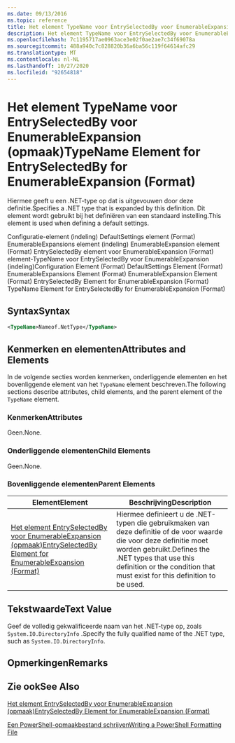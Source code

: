 ```yaml
---
ms.date: 09/13/2016
ms.topic: reference
title: Het element TypeName voor EntrySelectedBy voor EnumerableExpansion (opmaak)
description: Het element TypeName voor EntrySelectedBy voor EnumerableExpansion (opmaak)
ms.openlocfilehash: 7c1195717ae0963ace3e02f0ae2ae7c34f69078a
ms.sourcegitcommit: 488a940c7c828820b36a6ba56c119f64614afc29
ms.translationtype: MT
ms.contentlocale: nl-NL
ms.lasthandoff: 10/27/2020
ms.locfileid: "92654818"
---
```

# <a name="typename-element-for-entryselectedby-for-enumerableexpansion-format"></a><span data-ttu-id="b7075-103">Het element TypeName voor EntrySelectedBy voor EnumerableExpansion (opmaak)</span><span class="sxs-lookup"><span data-stu-id="b7075-103">TypeName Element for EntrySelectedBy for EnumerableExpansion (Format)</span></span>

<span data-ttu-id="b7075-104">Hiermee geeft u een .NET-type op dat is uitgevouwen door deze definitie.</span><span class="sxs-lookup"><span data-stu-id="b7075-104">Specifies a .NET type that is expanded by this definition.</span></span> <span data-ttu-id="b7075-105">Dit element wordt gebruikt bij het definiëren van een standaard instelling.</span><span class="sxs-lookup"><span data-stu-id="b7075-105">This element is used when defining a default settings.</span></span>

<span data-ttu-id="b7075-106">Configuratie-element (indeling) DefaultSettings element (Format) EnumerableExpansions element (indeling) EnumerableExpansion element (Format) EntrySelectedBy element voor EnumerableExpansion (Format) element-TypeName voor EntrySelectedBy voor EnumerableExpansion (indeling)</span><span class="sxs-lookup"><span data-stu-id="b7075-106">Configuration Element (Format) DefaultSettings Element (Format) EnumerableExpansions Element (Format) EnumerableExpansion Element (Format) EntrySelectedBy Element for EnumerableExpansion (Format) TypeName Element for EntrySelectedBy for EnumerableExpansion (Format)</span></span>

## <a name="syntax"></a><span data-ttu-id="b7075-107">Syntax</span><span class="sxs-lookup"><span data-stu-id="b7075-107">Syntax</span></span>

```xml
<TypeName>Nameof.NetType</TypeName>

```

## <a name="attributes-and-elements"></a><span data-ttu-id="b7075-108">Kenmerken en elementen</span><span class="sxs-lookup"><span data-stu-id="b7075-108">Attributes and Elements</span></span>

<span data-ttu-id="b7075-109">In de volgende secties worden kenmerken, onderliggende elementen en het bovenliggende element van het `TypeName` element beschreven.</span><span class="sxs-lookup"><span data-stu-id="b7075-109">The following sections describe attributes, child elements, and the parent element of the `TypeName` element.</span></span>

### <a name="attributes"></a><span data-ttu-id="b7075-110">Kenmerken</span><span class="sxs-lookup"><span data-stu-id="b7075-110">Attributes</span></span>

<span data-ttu-id="b7075-111">Geen.</span><span class="sxs-lookup"><span data-stu-id="b7075-111">None.</span></span>

### <a name="child-elements"></a><span data-ttu-id="b7075-112">Onderliggende elementen</span><span class="sxs-lookup"><span data-stu-id="b7075-112">Child Elements</span></span>

<span data-ttu-id="b7075-113">Geen.</span><span class="sxs-lookup"><span data-stu-id="b7075-113">None.</span></span>

### <a name="parent-elements"></a><span data-ttu-id="b7075-114">Bovenliggende elementen</span><span class="sxs-lookup"><span data-stu-id="b7075-114">Parent Elements</span></span>

|<span data-ttu-id="b7075-115">Element</span><span class="sxs-lookup"><span data-stu-id="b7075-115">Element</span></span>|<span data-ttu-id="b7075-116">Beschrijving</span><span class="sxs-lookup"><span data-stu-id="b7075-116">Description</span></span>|
|-------------|-----------------|
|[<span data-ttu-id="b7075-117">Het element EntrySelectedBy voor EnumerableExpansion (opmaak)</span><span class="sxs-lookup"><span data-stu-id="b7075-117">EntrySelectedBy Element for EnumerableExpansion (Format)</span></span>](./entryselectedby-element-for-enumerableexpansion-format.md)|<span data-ttu-id="b7075-118">Hiermee definieert u de .NET-typen die gebruikmaken van deze definitie of de voor waarde die voor deze definitie moet worden gebruikt.</span><span class="sxs-lookup"><span data-stu-id="b7075-118">Defines the .NET types that use this definition or the condition that must exist for this definition to be used.</span></span>|

## <a name="text-value"></a><span data-ttu-id="b7075-119">Tekstwaarde</span><span class="sxs-lookup"><span data-stu-id="b7075-119">Text Value</span></span>

<span data-ttu-id="b7075-120">Geef de volledig gekwalificeerde naam van het .NET-type op, zoals `System.IO.DirectoryInfo` .</span><span class="sxs-lookup"><span data-stu-id="b7075-120">Specify the fully qualified name of the .NET type, such as `System.IO.DirectoryInfo`.</span></span>

## <a name="remarks"></a><span data-ttu-id="b7075-121">Opmerkingen</span><span class="sxs-lookup"><span data-stu-id="b7075-121">Remarks</span></span>

## <a name="see-also"></a><span data-ttu-id="b7075-122">Zie ook</span><span class="sxs-lookup"><span data-stu-id="b7075-122">See Also</span></span>

[<span data-ttu-id="b7075-123">Het element EntrySelectedBy voor EnumerableExpansion (opmaak)</span><span class="sxs-lookup"><span data-stu-id="b7075-123">EntrySelectedBy Element for EnumerableExpansion (Format)</span></span>](./entryselectedby-element-for-enumerableexpansion-format.md)

[<span data-ttu-id="b7075-124">Een PowerShell-opmaakbestand schrijven</span><span class="sxs-lookup"><span data-stu-id="b7075-124">Writing a PowerShell Formatting File</span></span>](./writing-a-powershell-formatting-file.md)
